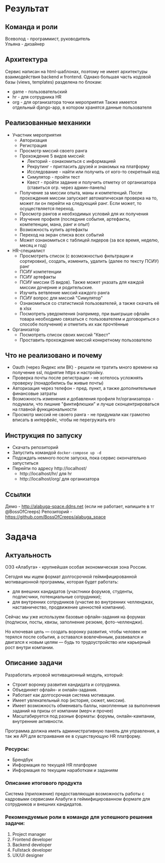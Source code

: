 # Результат

## Команда и роли

Всеволод - программист, руководитель  
Ульяна - дизайнер

## Архитектура

Сервис написан на html-шаблонах, поэтому не имеет архитектуры взаимодействия backend и frontend. Однако большая часть кодовой базы (views, templates) разделена по блокам:
* game - пользовательский
* hr - для сотрудника HR
* org - для организатора точки мероприятия
Также имеется отдельный django-app, в котором хранятся данные пользователя

## Реализованные механики

* Участник мероприятия
  * Авторизация
  * Регистрация
  * Просмотр миссий своего ранга
  * Прохождение 5 видов миссий:
    * Лекторий - ознакомиться с информацией
    * Рекрутинг - пригласить друзей и знакомых на платформу
    * Исследование - найти или получить от кого-то секретный код
    * Симулятор - пройти тест
    * Квест - пройти задание и получить отметку от организатора (ставиться огр. через админ-панель)
  * Получение за миссии опыта, маны и компетенций. После прохождения миссии запускает автоматическая проверка на то, может ли он перейти на следующий ранг. Если может, то осуществляется переход.
  * Просмотр рангов и необходимых условий для их получения
  * Изучение профиля (последние события, артефакты, компетенции, мана, ранг и опыт)
  * Возможность купить артефакты
  * Переход на экран списка всех событий
  * Может ознакомиться с таблицей лидеров (за все время, неделю, месяц и год)
* HR-специалист
  * Просмотреть список (с возможностью фильтрации и сортировки), создать, изменить, удалить (далее по тексту ПСИУ) ранг
  * ПСИУ компетенции
  * ПСИУ артефакты
  * ПСИУ миссии (5 видов). Также может указать для каждой миссии дочерние и родительские.
  * Изучить ветвление миссий каждого ранга
  * ПСИУ вопрос для миссий "Симулятор"
  * Ознакомиться со статистикой пользователей, а также скачать её в xlsx
  * Посмотреть уведомления (например, при выигрыше офлайн товара необходимо связаться с пользователем и договориться о способе получения) и отметить их как прочтённые
* Организатор
  * Посмотреть список своих миссий "Квест"
  * Проставить прохождение миссий конкретному пользователю

## Что не реализовано и почему

* Oauth (через Яндекс или ВК) - решили не тратить много времени на получение ssl, поднятие https и настройку.
* Проверка почты после регистрации - не хотелось усложнять проверку (понадобились бы живые почты)
* Авторизация через телефон - пред. пункт, а также дополнительные финансовые затраты
* Возможность изменения и добавления профиля hr/организатора - подумали, что лишние "финтифлюшки" и лучше сконцентрироваться на главной функциональности
* Просмотр миссий не своего ранга - не придумали как грамотно вписать в интерфейс, чтобы не перегружать его

## Инструкция по запуску

* Скачать репозиторий
* Запустить командой `docker-compose up -d`
* Подождать немного после запуска, пока сервис окончательно запуститься
* Перейти по адресу http://localhost/
  * http://localhost/hr/ для hr
  * http://localhost/org/ для организатора

## Ссылки

Демо - http://alabuga-space.ddns.net (если не работает, напишите в тг @BossOfCreeps)
Репозиторий - https://github.com/BossOfCreeps/alabuga_space

# Задача

## Актуальность

ОЭЗ «Алабуга» - крупнейшая особая экономическая зона России.

Сегодня мы ищем формат долгосрочной геймифицированной мотивационной программы, которая будет работать:

- для внешних кандидатов (участники форумов, студенты, подписчики, потенциальные сотрудники);
- для внутренних сотрудников (участие во внутренних челленджах, наставничество, продвижение ценностей компании).

Сейчас мы уже используем базовые офлайн-задания на форумах (подписки, посты, квизы, заполнение резюме, фото-челленджи).

Но ключевая цель — создать воронку развития, чтобы человек не терялся после события, а оставался вовлечённым, развивался и двигался к новым целям — будь то трудоустройство или карьерный рост внутри компании.

## Описание задачи
Разработать игровой мотивационный модуль, который:

- Строит воронку развития кандидата и сотрудника.
- Объединяет офлайн- и онлайн-задания.
- Работает как долгосрочная система мотивации.
- Имеет увлекательный лор (история, сюжет, миссии).
- Имеет возможность обменивать баллы, накопленные за выполнения заданий на призы от компании (мерч и прочее)
- Масштабируется под разные форматы: форумы, онлайн-кампании, внутренние активности.

Программа должна иметь административную панель для управления, а так же API для встраивания ее в существующую HR платформу.

### Ресурсы:
* Брендбук
* Информация по текущей HR платформе
* Информация по текущим наработкам и заданиям

### Описание итогового продукта
Система (приложение) предоставляющая возможность работы с кадровыми сервисами Алабуги в геймифицированном формате для сотрудников и внешних кандидатов.

### Рекомендуемые роли в команде для успешного решения задачи:

1. Project manager
2. Frontend developer
3. Backend developer
4. Fullstack developer
5. UX/UI designer
